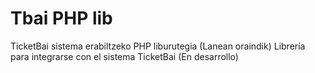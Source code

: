 # Tbai PHP lib

TicketBai sistema erabiltzeko PHP liburutegia (Lanean oraindik)
Librería para integrarse con el sistema TicketBai (En desarrollo)
